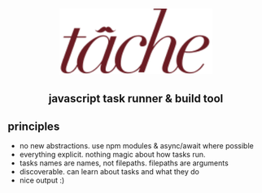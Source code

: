 <h1 align="center">
	<img alt="tâche" src="extra/logo.svg" width="300">
</h1>

<h2 align="center">javascript task runner & build tool</h2>

## principles

- no new abstractions. use npm modules & async/await where possible
- everything explicit. nothing magic about how tasks run.
- tasks names are names, not filepaths. filepaths are arguments
- discoverable. can learn about tasks and what they do
- nice output :)